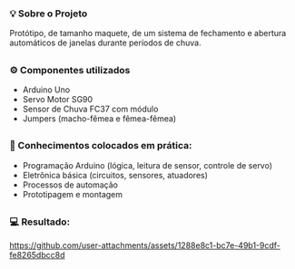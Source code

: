 ### 💡 Sobre o Projeto
  Protótipo, de tamanho maquete, de um sistema de fechamento e abertura automáticos de janelas durante períodos de chuva.
  
##

### ⚙️ Componentes utilizados
  - Arduino Uno
  - Servo Motor SG90
  - Sensor de Chuva FC37 com módulo
  - Jumpers (macho-fêmea e fêmea-fêmea)

##

### 📝 Conhecimentos colocados em prática:
  - Programação Arduino (lógica, leitura de sensor, controle de servo)
  - Eletrônica básica (circuitos, sensores, atuadores)
  - Processos de automação
  - Prototipagem e montagem

##

### 💻 Resultado:
https://github.com/user-attachments/assets/1288e8c1-bc7e-49b1-9cdf-fe8265dbcc8d

##



